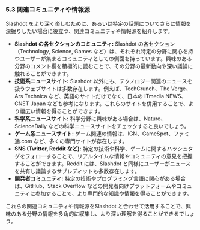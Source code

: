 ### 5.3 関連コミュニティや情報源

Slashdot をより深く楽しむために、あるいは特定の話題についてさらに情報を深掘りしたい場合に役立つ、関連コミュニティや情報源を紹介します。

* **Slashdot の各セクションのコミュニティ:** Slashdot の各セクション（Technology, Science, Games など）は、それぞれ特定の分野に関心を持つユーザーが集まるコミュニティとしての側面を持っています。興味のある分野のコメント欄を積極的に読むことで、その分野の最新動向や深い議論に触れることができます。
* **技術系ニュースサイト:** Slashdot 以外にも、テクノロジー関連のニュースを扱うウェブサイトは多数存在します。例えば、TechCrunch、The Verge、Ars Technica など、英語のサイトだけでなく、日本の ITmedia NEWS、CNET Japan なども参考になります。これらのサイトを併用することで、より幅広い情報を得ることができます。
* **科学系ニュースサイト:** 科学分野に興味がある場合は、Nature、ScienceDaily などの科学ニュースサイトをチェックすると良いでしょう。
* **ゲーム系ニュースサイト:** ゲーム関連の情報は、IGN、GameSpot、ファミ通.com など、多くの専門サイトが存在します。
* **SNS (Twitter, Reddit など):** 特定の技術や科学、ゲームに関するハッシュタグをフォローすることで、リアルタイムな情報やコミュニティの意見を把握することができます。Reddit には、Slashdot と同様にユーザーがニュースを共有し議論するサブレディットも多数存在します。
* **開発者コミュニティ:** 特定の技術やプログラミング言語に関心がある場合は、GitHub、Stack Overflow などの開発者向けプラットフォームやコミュニティに参加することで、より専門的な知識や情報を得ることができます。

これらの関連コミュニティや情報源をSlashdot と合わせて活用することで、興味のある分野の情報を多角的に収集し、より深い理解を得ることができるでしょう。

